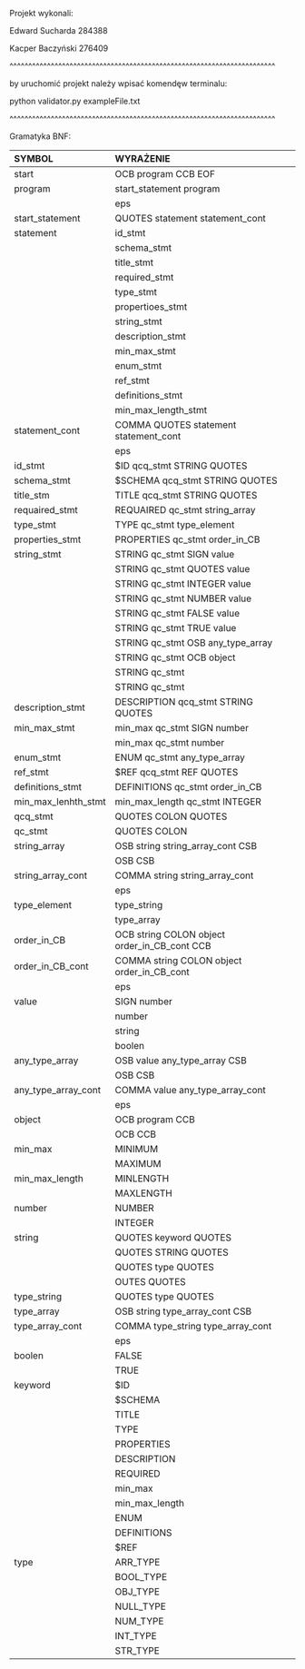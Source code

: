 Projekt wykonali:

Edward Sucharda 284388

Kacper Baczyński 276409

^^^^^^^^^^^^^^^^^^^^^^^^^^^^^^^^^^^^^^^^^^^^^^^^^^^^^^^^^^^^^^^^^^^^^^^

by uruchomić projekt należy wpisać komendęw terminalu:


python validator.py exampleFile.txt



^^^^^^^^^^^^^^^^^^^^^^^^^^^^^^^^^^^^^^^^^^^^^^^^^^^^^^^^^^^^^^^^^^^^^^^

Gramatyka BNF:






SYMBOL | WYRAŻENIE
:-|:-
start |	OCB program CCB EOF
program	| start_statement program
| | eps
start_statement | QUOTES statement statement_cont
statement | id_stmt
| | schema_stmt
| | title_stmt
| | required_stmt
| | type_stmt
| | propertioes_stmt
| | string_stmt
| | description_stmt
| | min_max_stmt
| | enum_stmt
| | ref_stmt
| | definitions_stmt
| | min_max_length_stmt
statement_cont | COMMA QUOTES statement statement_cont
| | eps
id_stmt	| $ID qcq_stmt STRING QUOTES
schema_stmt | $SCHEMA qcq_stmt STRING QUOTES
title_stm |TITLE qcq_stmt STRING QUOTES
requaired_stmt |REQUAIRED qc_stmt string_array
type_stmt | TYPE qc_stmt type_element
properties_stmt	| PROPERTIES qc_stmt order_in_CB
string_stmt | STRING qc_stmt SIGN value
| | STRING qc_stmt QUOTES value
| | STRING qc_stmt INTEGER value
| | STRING qc_stmt NUMBER value
| | STRING qc_stmt FALSE value
| | STRING qc_stmt TRUE value
| | STRING qc_stmt OSB any_type_array
| | STRING qc_stmt OCB object
| | STRING qc_stmt
| | STRING qc_stmt
description_stmt | DESCRIPTION qcq_stmt STRING QUOTES
min_max_stmt | min_max qc_stmt SIGN number
| | min_max qc_stmt number
enum_stmt | ENUM qc_stmt any_type_array
ref_stmt | $REF qcq_stmt REF QUOTES
definitions_stmt | DEFINITIONS qc_stmt order_in_CB
min_max_lenhth_stmt | min_max_length qc_stmt INTEGER
qcq_stmt | QUOTES COLON QUOTES
qc_stmt | QUOTES COLON
string_array | OSB string string_array_cont CSB
| | OSB CSB			
string_array_cont | COMMA string string_array_cont
| | eps
type_element | type_string
| | type_array
order_in_CB | OCB string COLON object order_in_CB_cont CCB
order_in_CB_cont | COMMA string COLON object order_in_CB_cont
| | eps
value | SIGN number
| | number
| | string
| | boolen
any_type_array | OSB value any_type_array CSB
| | OSB CSB
any_type_array_cont | COMMA value any_type_array_cont
| | eps
object | OCB program CCB
| | OCB CCB
min_max	| MINIMUM
| | MAXIMUM
min_max_length | MINLENGTH
| | MAXLENGTH
number | NUMBER
| | INTEGER
string | QUOTES keyword QUOTES
| | QUOTES STRING QUOTES
| | QUOTES type QUOTES
| | OUTES QUOTES
type_string| QUOTES type QUOTES
type_array | OSB string type_array_cont CSB
type_array_cont | COMMA type_string type_array_cont
| | eps
boolen	| FALSE
| | TRUE
keyword | $ID
| | $SCHEMA
| | TITLE
| | TYPE
| | PROPERTIES
| | DESCRIPTION
| | REQUIRED
| | min_max
| | min_max_length
| | ENUM
| | DEFINITIONS
| | $REF
type | ARR_TYPE
| | BOOL_TYPE
| | OBJ_TYPE
| | NULL_TYPE
| | NUM_TYPE
| | INT_TYPE
| | STR_TYPE































